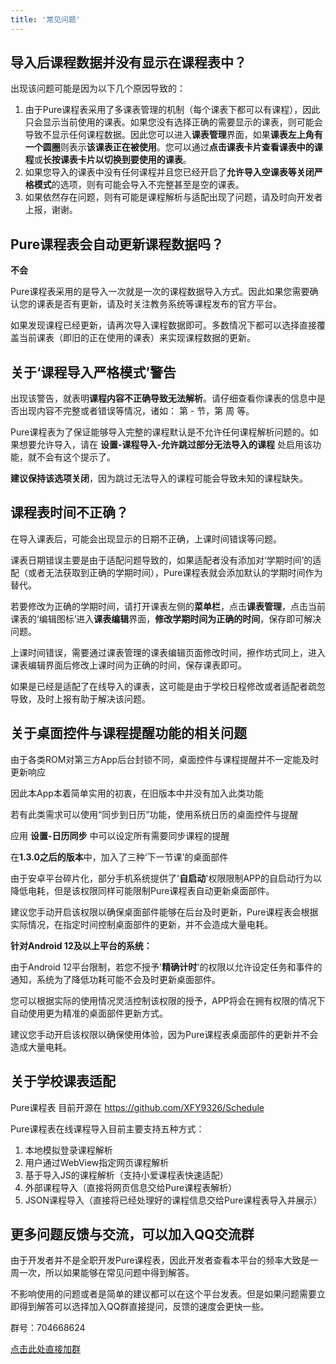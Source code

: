 ```yaml
---
title: '常见问题'
---
```


## 导入后课程数据并没有显示在课程表中？

出现该问题可能是因为以下几个原因导致的：

1. 由于Pure课程表采用了多课表管理的机制（每个课表下都可以有课程），因此只会显示当前使用的课表。如果您没有选择正确的需要显示的课表，则可能会导致不显示任何课程数据。因此您可以进入**课表管理**界面，如果**课表左上角有一个圆圈**则表示**该课表正在被使用**。您可以通过**点击课表卡片查看课表中的课程**或**长按课表卡片以切换到要使用的课表**。
2. 如果您导入的课表中没有任何课程并且您已经开启了**允许导入空课表等关闭严格模式**的选项，则有可能会导入不完整甚至是空的课表。
3. 如果依然存在问题，则有可能是课程解析与适配出现了问题，请及时向开发者上报，谢谢。

## Pure课程表会自动更新课程数据吗？

**不会**

Pure课程表采用的是导入一次就是一次的课程数据导入方式。因此如果您需要确认您的课表是否有更新，请及时关注教务系统等课程发布的官方平台。

如果发现课程已经更新，请再次导入课程数据即可。多数情况下都可以选择直接覆盖当前课表（即旧的正在使用的课表）来实现课程数据的更新。

## 关于‘课程导入严格模式’警告

出现该警告，就表明**课程内容不正确导致无法解析**。请仔细查看你课表的信息中是否出现内容不完整或者错误等情况，诸如： 第 - 节，第 周 等。

Pure课程表为了保证能够导入完整的课程默认是不允许任何课程解析问题的。如果想要允许导入，请在 **设置-课程导入-允许跳过部分无法导入的课程** 处启用该功能，就不会有这个提示了。

**建议保持该选项关闭**，因为跳过无法导入的课程可能会导致未知的课程缺失。

## 课程表时间不正确？

在导入课表后，可能会出现显示的日期不正确，上课时间错误等问题。

课表日期错误主要是由于适配问题导致的，如果适配者没有添加对‘学期时间’的适配（或者无法获取到正确的学期时间），Pure课程表就会添加默认的学期时间作为替代。

若要修改为正确的学期时间，请打开课表左侧的**菜单栏**，点击**课表管理**，点击当前课表的‘编辑图标’进入**课表编辑**界面，**修改学期时间为正确的时间**，保存即可解决问题。

上课时间错误，需要通过课表管理的课表编辑页面修改时间，擦作坊式同上，进入课表编辑界面后修改上课时间为正确的时间，保存课表即可。

如果是已经是适配了在线导入的课表，这可能是由于学校日程修改或者适配者疏忽导致，及时上报有助于解决该问题。

## 关于桌面控件与课程提醒功能的相关问题

由于各类ROM对第三方App后台封锁不同，桌面控件与课程提醒并不一定能及时更新响应

因此本App本着简单实用的初衷，在旧版本中并没有加入此类功能

若有此类需求可以使用“同步到日历”功能，使用系统日历的桌面控件与提醒

应用 **设置-日历同步** 中可以设定所有需要同步课程的提醒

在**1.3.0之后的版本**中，加入了三种‘下一节课’的桌面部件

由于安卓平台碎片化，部分手机系统提供了'**自启动**'权限限制APP的自启动行为以降低电耗，但是该权限同样可能限制Pure课程表自动更新桌面部件。

建议您手动开启该权限以确保桌面部件能够在后台及时更新，Pure课程表会根据实际情况，在指定时间控制桌面部件的更新，并不会造成大量电耗。

**针对Android 12及以上平台的系统：**

由于Android 12平台限制，若您不授予'**精确计时**'的权限以允许设定任务和事件的通知，系统为了降低功耗可能不会及时更新桌面部件。

您可以根据实际的使用情况灵活控制该权限的授予，APP将会在拥有权限的情况下自动使用更为精准的桌面部件更新方式。

建议您手动开启该权限以确保使用体验，因为Pure课程表桌面部件的更新并不会造成大量电耗。

## 关于学校课表适配

Pure课程表 目前开源在 <https://github.com/XFY9326/Schedule>

Pure课程表在线课程导入目前主要支持五种方式：

1. 本地模拟登录课程解析
2. 用户通过WebView指定网页课程解析
3. 基于导入JS的课程解析（支持小爱课程表快速适配）
4. 外部课程导入（直接将网页信息交给Pure课程表解析）
5. JSON课程导入（直接将已经处理好的课程信息交给Pure课程表导入并展示）

## 更多问题反馈与交流，可以加入QQ交流群

由于开发者并不是全职开发Pure课程表，因此开发者查看本平台的频率大致是一周一次，所以如果能够在常见问题中得到解答。

不影响使用的问题或者是简单的建议都可以在这个平台发表。但是如果问题需要立即得到解答可以选择加入QQ群直接提问，反馈的速度会更快一些。

群号：704668624

[点击此处直接加群](https://jq.qq.com/?_wv=1027&k=0IfP7DqG)
